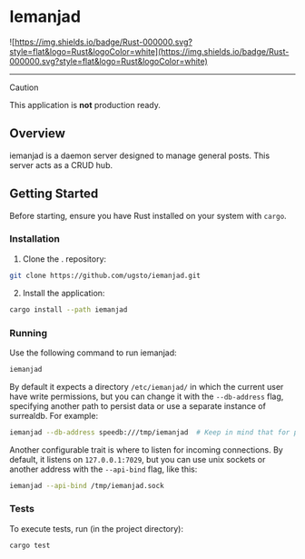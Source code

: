# Iemanjad

![https://img.shields.io/badge/Rust-000000.svg?style=flat&logo=Rust&logoColor=white](https://img.shields.io/badge/Rust-000000.svg?style=flat&logo=Rust&logoColor=white)

---

> [!CAUTION]
> This application is **not** production ready.

## Overview

iemanjad is a daemon server designed to manage general posts. This server acts as a CRUD hub.

## Getting Started

Before starting, ensure you have Rust installed on your system with `cargo`.

### Installation

1. Clone the . repository:

```sh
git clone https://github.com/ugsto/iemanjad.git
```

2. Install the application:

```sh
cargo install --path iemanjad
```

### Running

Use the following command to run iemanjad:

```sh
iemanjad
```

By default it expects a directory `/etc/iemanjad/` in which the current user have write permissions, but you can change it with the `--db-address` flag, specifying another path to persist data or use a separate instance of surrealdb. For example:

```sh
iemanjad --db-address speedb:///tmp/iemanjad  # Keep in mind that for persistent databases, /tmp is a terrible idea.
```

Another configurable trait is where to listen for incoming connections. By default, it listens on `127.0.0.1:7029`, but you can use unix sockets or another address with the `--api-bind` flag, like this:

```sh
iemanjad --api-bind /tmp/iemanjad.sock
```

### Tests

To execute tests, run (in the project directory):

```sh
cargo test
```
